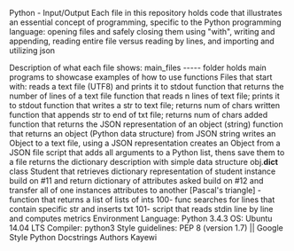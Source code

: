 Python - Input/Output
Each file in this repository holds code that illustrates an essential concept of programming, specific to the Python programming language: opening files and safely closing them using "with", writing and appending, reading entire file versus reading by lines, and importing and utilizing json

Description of what each file shows:
main_files ----- folder holds main programs to showcase examples of how to use functions
Files that start with:
reads a text file (UTF8) and prints it to stdout
function that returns the number of lines of a text file
function that reads n lines of text file; prints it to stdout
function that writes a str to text file; returns num of chars written
function that appends str to end of txt file; returns num of chars added
function that returns the JSON representation of an object (string)
function that returns an object (Python data structure) from JSON string
writes an Object to a text file, using a JSON representation
creates an Object from a JSON file
script that adds all arguments to a Python list, thens save them to a file
returns the dictionary description with simple data structure obj.__dict__
class Student that retrieves dictionary representation of student instance
build on #11 and return dictionary of attributes asked
build on #12 and transfer all of one instances attributes to another
[Pascal's triangle] - function that returns a list of lists of ints
100- func searches for lines that contain specific str and inserts txt
101- script that reads stdin line by line and computes metrics
Environment
Language: Python 3.4.3
OS: Ubuntu 14.04 LTS
Compiler: python3
Style guidelines: PEP 8 (version 1.7) || Google Style Python Docstrings
Authors
Kayewi

